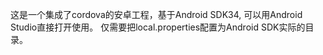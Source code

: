 这是一个集成了cordova的安卓工程，基于Android SDK34, 可以用Android Studio直接打开使用。
仅需要把local.properties配置为Android SDK实际的目录。